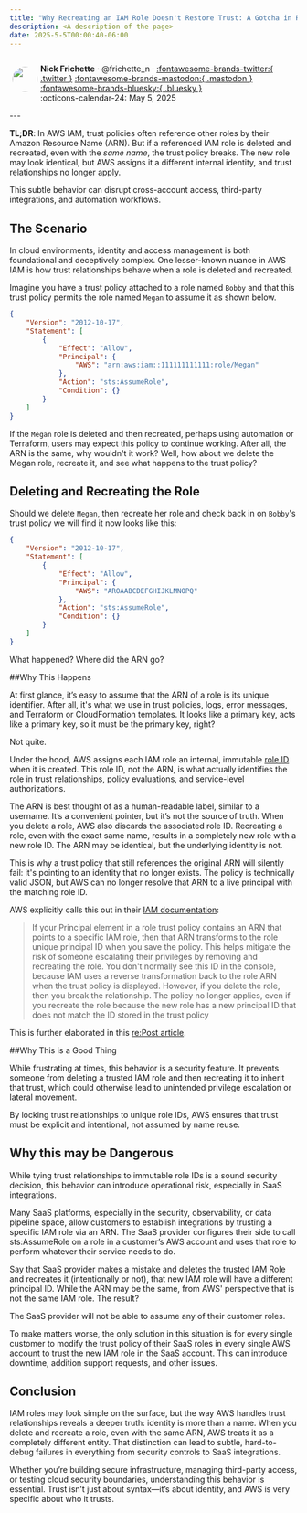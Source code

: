 ```yaml
---
title: "Why Recreating an IAM Role Doesn't Restore Trust: A Gotcha in Role ARNs"
description: <A description of the page>
date: 2025-5-5T00:00:40-06:00
---
```

<aside markdown style="display:flex">
  <p><img src="https://avatars.githubusercontent.com/u/10386884?v=4" style="width:44px;height:44px;margin:5px;border-radius:100%"></img></p>

  <span>__Nick Frichette__ · @frichette_n · <a href="https://twitter.com/Frichette_n">:fontawesome-brands-twitter:{ .twitter }</a> <a href="https://fosstodon.org/@frichetten">:fontawesome-brands-mastodon:{ .mastodon }</a> <a href="https://bsky.app/profile/frichetten.com">:fontawesome-brands-bluesky:{ .bluesky }</a></span>
  <br>
  <span>
    :octicons-calendar-24: May 5, 2025
  </span>
</aside>
---

**TL;DR**: In AWS IAM, trust policies often reference other roles by their Amazon Resource Name (ARN). But if a referenced IAM role is deleted and recreated, even with the *same name*, the trust policy breaks. The new role may look identical, but AWS assigns it a different internal identity, and trust relationships no longer apply.

This subtle behavior can disrupt cross-account access, third-party integrations, and automation workflows.

## The Scenario
In cloud environments, identity and access management is both foundational and deceptively complex. One lesser-known nuance in AWS IAM is how trust relationships behave when a role is deleted and recreated.

Imagine you have a trust policy attached to a role named `Bobby` and that this trust policy permits the role named `Megan` to assume it as shown below.

```json
{
    "Version": "2012-10-17",
    "Statement": [
        {
            "Effect": "Allow",
            "Principal": {
                "AWS": "arn:aws:iam::111111111111:role/Megan"
            },
            "Action": "sts:AssumeRole",
            "Condition": {}
        }
    ]
}
```

If the `Megan` role is deleted and then recreated, perhaps using automation or Terraform, users may expect this policy to continue working. After all, the ARN is the same, why wouldn't it work? Well, how about we delete the Megan role, recreate it, and see what happens to the trust policy?

## Deleting and Recreating the Role
Should we delete `Megan`, then recreate her role and check back in on `Bobby`'s trust policy we will find it now looks like this:

```json
{
    "Version": "2012-10-17",
    "Statement": [
        {
            "Effect": "Allow",
            "Principal": {
                "AWS": "AROAABCDEFGHIJKLMNOPQ"
            },
            "Action": "sts:AssumeRole",
            "Condition": {}
        }
    ]
}
```

What happened? Where did the ARN go? 

##Why This Happens

At first glance, it’s easy to assume that the ARN of a role is its unique identifier. After all, it's what we use in trust policies, logs, error messages, and Terraform or CloudFormation templates. It looks like a primary key, acts like a primary key, so it must be the primary key, right?

Not quite.

Under the hood, AWS assigns each IAM role an internal, immutable [role ID](../aws/general-knowledge/iam-key-identifiers.md) when it is created. This role ID, not the ARN, is what actually identifies the role in trust relationships, policy evaluations, and service-level authorizations.

The ARN is best thought of as a human-readable label, similar to a username. It’s a convenient pointer, but it’s not the source of truth. When you delete a role, AWS also discards the associated role ID. Recreating a role, even with the exact same name, results in a completely new role with a new role ID. The ARN may be identical, but the underlying identity is not.

This is why a trust policy that still references the original ARN will silently fail: it's pointing to an identity that no longer exists. The policy is technically valid JSON, but AWS can no longer resolve that ARN to a live principal with the matching role ID.

AWS explicitly calls this out in their [IAM documentation](https://docs.aws.amazon.com/IAM/latest/UserGuide/reference_policies_elements_principal.html#principal-roles):

> If your Principal element in a role trust policy contains an ARN that points to a specific IAM role, then that ARN transforms to the role unique principal ID when you save the policy. This helps mitigate the risk of someone escalating their privileges by removing and recreating the role. You don't normally see this ID in the console, because IAM uses a reverse transformation back to the role ARN when the trust policy is displayed. However, if you delete the role, then you break the relationship. The policy no longer applies, even if you recreate the role because the new role has a new principal ID that does not match the ID stored in the trust policy

This is further elaborated in this [re:Post article](https://repost.aws/articles/ARSqFcxvd7R9u-gcFD9nmA5g/understanding-aws-s-handling-of-deleted-iam-roles-in-policies).

##Why This is a Good Thing

While frustrating at times, this behavior is a security feature. It prevents someone from deleting a trusted IAM role and then recreating it to inherit that trust, which could otherwise lead to unintended privilege escalation or lateral movement.

By locking trust relationships to unique role IDs, AWS ensures that trust must be explicit and intentional, not assumed by name reuse.

## Why this may be Dangerous

While tying trust relationships to immutable role IDs is a sound security decision, this behavior can introduce operational risk, especially in SaaS integrations.

Many SaaS platforms, especially in the security, observability, or data pipeline space, allow customers to establish integrations by trusting a specific IAM role via an ARN. The SaaS provider configures their side to call sts:AssumeRole on a role in a customer’s AWS account and uses that role to perform whatever their service needs to do.

Say that SaaS provider makes a mistake and deletes the trusted IAM Role and recreates it (intentionally or not), that new IAM role will have a different principal ID. While the ARN may be the same, from AWS' perspective that is not the same IAM role. The result? 

The SaaS provider will not be able to assume any of their customer roles.

To make matters worse, the only solution in this situation is for every single customer to modify the trust policy of their SaaS roles in every single AWS account to trust the new IAM role in the SaaS account. This can introduce downtime, addition support requests, and other issues.

## Conclusion

IAM roles may look simple on the surface, but the way AWS handles trust relationships reveals a deeper truth: identity is more than a name. When you delete and recreate a role, even with the same ARN, AWS treats it as a completely different entity. That distinction can lead to subtle, hard-to-debug failures in everything from security controls to SaaS integrations.

Whether you’re building secure infrastructure, managing third-party access, or testing cloud security boundaries, understanding this behavior is essential. Trust isn’t just about syntax—it’s about identity, and AWS is very specific about who it trusts.
